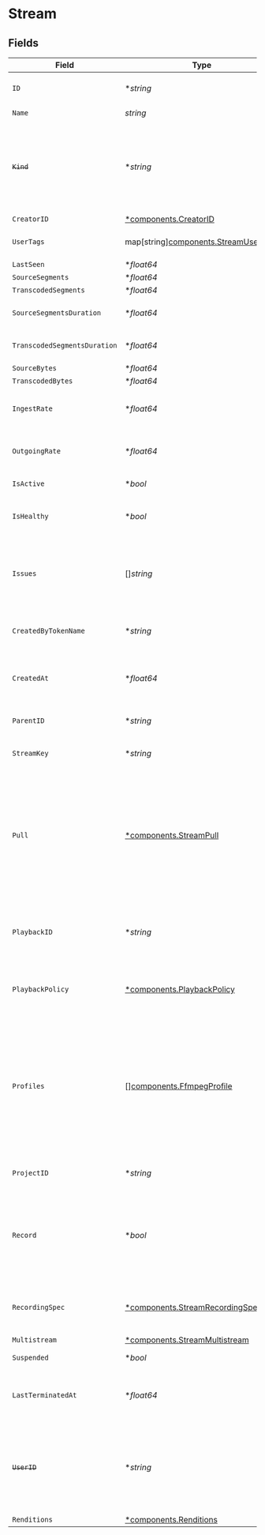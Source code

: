 # Stream


## Fields

| Field                                                                                                                                                                                               | Type                                                                                                                                                                                                | Required                                                                                                                                                                                            | Description                                                                                                                                                                                         | Example                                                                                                                                                                                             |
| --------------------------------------------------------------------------------------------------------------------------------------------------------------------------------------------------- | --------------------------------------------------------------------------------------------------------------------------------------------------------------------------------------------------- | --------------------------------------------------------------------------------------------------------------------------------------------------------------------------------------------------- | --------------------------------------------------------------------------------------------------------------------------------------------------------------------------------------------------- | --------------------------------------------------------------------------------------------------------------------------------------------------------------------------------------------------- |
| `ID`                                                                                                                                                                                                | **string*                                                                                                                                                                                           | :heavy_minus_sign:                                                                                                                                                                                  | N/A                                                                                                                                                                                                 | de7818e7-610a-4057-8f6f-b785dc1e6f88                                                                                                                                                                |
| `Name`                                                                                                                                                                                              | *string*                                                                                                                                                                                            | :heavy_check_mark:                                                                                                                                                                                  | N/A                                                                                                                                                                                                 | test_stream                                                                                                                                                                                         |
| ~~`Kind`~~                                                                                                                                                                                          | **string*                                                                                                                                                                                           | :heavy_minus_sign:                                                                                                                                                                                  | : warning: ** DEPRECATED **: This will be removed in a future release, please migrate away from it as soon as possible.                                                                             | stream                                                                                                                                                                                              |
| `CreatorID`                                                                                                                                                                                         | [*components.CreatorID](../../models/components/creatorid.md)                                                                                                                                       | :heavy_minus_sign:                                                                                                                                                                                  | N/A                                                                                                                                                                                                 |                                                                                                                                                                                                     |
| `UserTags`                                                                                                                                                                                          | map[string][components.StreamUserTags](../../models/components/streamusertags.md)                                                                                                                   | :heavy_minus_sign:                                                                                                                                                                                  | User input tags associated with the stream                                                                                                                                                          |                                                                                                                                                                                                     |
| `LastSeen`                                                                                                                                                                                          | **float64*                                                                                                                                                                                          | :heavy_minus_sign:                                                                                                                                                                                  | N/A                                                                                                                                                                                                 | 1587667174725                                                                                                                                                                                       |
| `SourceSegments`                                                                                                                                                                                    | **float64*                                                                                                                                                                                          | :heavy_minus_sign:                                                                                                                                                                                  | N/A                                                                                                                                                                                                 | 1                                                                                                                                                                                                   |
| `TranscodedSegments`                                                                                                                                                                                | **float64*                                                                                                                                                                                          | :heavy_minus_sign:                                                                                                                                                                                  | N/A                                                                                                                                                                                                 | 2                                                                                                                                                                                                   |
| `SourceSegmentsDuration`                                                                                                                                                                            | **float64*                                                                                                                                                                                          | :heavy_minus_sign:                                                                                                                                                                                  | Duration of all the source segments, sec                                                                                                                                                            | 1                                                                                                                                                                                                   |
| `TranscodedSegmentsDuration`                                                                                                                                                                        | **float64*                                                                                                                                                                                          | :heavy_minus_sign:                                                                                                                                                                                  | Duration of all the transcoded segments, sec                                                                                                                                                        | 2                                                                                                                                                                                                   |
| `SourceBytes`                                                                                                                                                                                       | **float64*                                                                                                                                                                                          | :heavy_minus_sign:                                                                                                                                                                                  | N/A                                                                                                                                                                                                 | 1                                                                                                                                                                                                   |
| `TranscodedBytes`                                                                                                                                                                                   | **float64*                                                                                                                                                                                          | :heavy_minus_sign:                                                                                                                                                                                  | N/A                                                                                                                                                                                                 | 2                                                                                                                                                                                                   |
| `IngestRate`                                                                                                                                                                                        | **float64*                                                                                                                                                                                          | :heavy_minus_sign:                                                                                                                                                                                  | Rate at which sourceBytes increases (bytes/second)                                                                                                                                                  | 1                                                                                                                                                                                                   |
| `OutgoingRate`                                                                                                                                                                                      | **float64*                                                                                                                                                                                          | :heavy_minus_sign:                                                                                                                                                                                  | Rate at which transcodedBytes increases (bytes/second)                                                                                                                                              | 2                                                                                                                                                                                                   |
| `IsActive`                                                                                                                                                                                          | **bool*                                                                                                                                                                                             | :heavy_minus_sign:                                                                                                                                                                                  | If currently active                                                                                                                                                                                 | true                                                                                                                                                                                                |
| `IsHealthy`                                                                                                                                                                                         | **bool*                                                                                                                                                                                             | :heavy_minus_sign:                                                                                                                                                                                  | Indicates whether the stream is healthy or not.                                                                                                                                                     |                                                                                                                                                                                                     |
| `Issues`                                                                                                                                                                                            | []*string*                                                                                                                                                                                          | :heavy_minus_sign:                                                                                                                                                                                  | A string array of human-readable errors describing issues affecting the stream, if any.                                                                                                             |                                                                                                                                                                                                     |
| `CreatedByTokenName`                                                                                                                                                                                | **string*                                                                                                                                                                                           | :heavy_minus_sign:                                                                                                                                                                                  | Name of the token used to create this object                                                                                                                                                        | abc-123-xyz-456                                                                                                                                                                                     |
| `CreatedAt`                                                                                                                                                                                         | **float64*                                                                                                                                                                                          | :heavy_minus_sign:                                                                                                                                                                                  | Timestamp (in milliseconds) at which stream object was created                                                                                                                                      | 1587667174725                                                                                                                                                                                       |
| `ParentID`                                                                                                                                                                                          | **string*                                                                                                                                                                                           | :heavy_minus_sign:                                                                                                                                                                                  | Points to parent stream object                                                                                                                                                                      | de7818e7-610a-4057-8f6f-b785dc1e6f88                                                                                                                                                                |
| `StreamKey`                                                                                                                                                                                         | **string*                                                                                                                                                                                           | :heavy_minus_sign:                                                                                                                                                                                  | Used to form RTMP ingest URL                                                                                                                                                                        | hgebdhhigq                                                                                                                                                                                          |
| `Pull`                                                                                                                                                                                              | [*components.StreamPull](../../models/components/streampull.md)                                                                                                                                     | :heavy_minus_sign:                                                                                                                                                                                  | Configuration for a stream that should be actively pulled from an<br/>external source, rather than pushed to Livepeer. If specified, the<br/>stream will not have a streamKey.                      |                                                                                                                                                                                                     |
| `PlaybackID`                                                                                                                                                                                        | **string*                                                                                                                                                                                           | :heavy_minus_sign:                                                                                                                                                                                  | The playback ID to use with the Playback Info endpoint to retrieve playback URLs.                                                                                                                   | eaw4nk06ts2d0mzb                                                                                                                                                                                    |
| `PlaybackPolicy`                                                                                                                                                                                    | [*components.PlaybackPolicy](../../models/components/playbackpolicy.md)                                                                                                                             | :heavy_minus_sign:                                                                                                                                                                                  | Whether the playback policy for an asset or stream is public or signed                                                                                                                              |                                                                                                                                                                                                     |
| `Profiles`                                                                                                                                                                                          | [][components.FfmpegProfile](../../models/components/ffmpegprofile.md)                                                                                                                              | :heavy_minus_sign:                                                                                                                                                                                  | Profiles to transcode the stream into. If not specified, a default<br/>set of profiles will be used with 240p, 360p, 480p and 720p<br/>resolutions. Keep in mind that the source rendition is always kept.<br/> |                                                                                                                                                                                                     |
| `ProjectID`                                                                                                                                                                                         | **string*                                                                                                                                                                                           | :heavy_minus_sign:                                                                                                                                                                                  | The ID of the project                                                                                                                                                                               | aac12556-4d65-4d34-9fb6-d1f0985eb0a9                                                                                                                                                                |
| `Record`                                                                                                                                                                                            | **bool*                                                                                                                                                                                             | :heavy_minus_sign:                                                                                                                                                                                  | Should this stream be recorded? Uses default settings. For more<br/>customization, create and configure an object store.<br/>                                                                       | false                                                                                                                                                                                               |
| `RecordingSpec`                                                                                                                                                                                     | [*components.StreamRecordingSpec](../../models/components/streamrecordingspec.md)                                                                                                                   | :heavy_minus_sign:                                                                                                                                                                                  | Configuration for recording the stream. This can only be set if<br/>`record` is true.<br/>                                                                                                          |                                                                                                                                                                                                     |
| `Multistream`                                                                                                                                                                                       | [*components.StreamMultistream](../../models/components/streammultistream.md)                                                                                                                       | :heavy_minus_sign:                                                                                                                                                                                  | N/A                                                                                                                                                                                                 |                                                                                                                                                                                                     |
| `Suspended`                                                                                                                                                                                         | **bool*                                                                                                                                                                                             | :heavy_minus_sign:                                                                                                                                                                                  | If currently suspended                                                                                                                                                                              |                                                                                                                                                                                                     |
| `LastTerminatedAt`                                                                                                                                                                                  | **float64*                                                                                                                                                                                          | :heavy_minus_sign:                                                                                                                                                                                  | Timestamp (in milliseconds) when the stream was last terminated                                                                                                                                     | 1713281212993                                                                                                                                                                                       |
| ~~`UserID`~~                                                                                                                                                                                        | **string*                                                                                                                                                                                           | :heavy_minus_sign:                                                                                                                                                                                  | : warning: ** DEPRECATED **: This will be removed in a future release, please migrate away from it as soon as possible.                                                                             | we7818e7-610a-4057-8f6f-b785dc1e6f88                                                                                                                                                                |
| `Renditions`                                                                                                                                                                                        | [*components.Renditions](../../models/components/renditions.md)                                                                                                                                     | :heavy_minus_sign:                                                                                                                                                                                  | N/A                                                                                                                                                                                                 |                                                                                                                                                                                                     |
